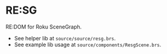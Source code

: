 # RE:SG

RE:DOM for Roku SceneGraph.

* See helper lib at `source/source/resg.brs`.
* See example lib usage at `source/components/ResgScene.brs`.
